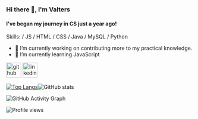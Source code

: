 ### Hi there 👋, I'm Valters
#### I've began my journey in CS just a year ago!

Skills:  / JS / HTML / CSS / Java / MySQL / Python

- 🔭 I’m currently working on contributing more to my practical knowledge. 
- 🌱 I’m currently learning JavaScript 


[<img src='https://cdn.jsdelivr.net/npm/simple-icons@3.0.1/icons/github.svg' alt='github' height='40'>](https://github.com/ValtersSt)  [<img src='https://cdn.jsdelivr.net/npm/simple-icons@3.0.1/icons/linkedin.svg' alt='linkedin' height='40'>](https://www.linkedin.com/in/https://www.linkedin.com/in/valters-steinblums-048147216//)  

[![Top Langs](https://github-readme-stats.vercel.app/api/top-langs/?username=ValtersSt)](https://github.com/anuraghazra/github-readme-stats)![GitHub stats](https://github-readme-stats.vercel.app/api?username=ValtersSt&show_icons=true)  

![GitHub Activity Graph](https://activity-graph.herokuapp.com/graph?username=ValtersSt)  

![Profile views](https://gpvc.arturio.dev/ValtersSt)  
